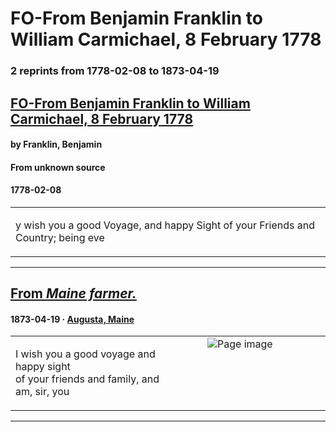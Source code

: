 
# FO-From Benjamin Franklin to William Carmichael, 8 February 1778

### 2 reprints from 1778-02-08 to 1873-04-19

## [FO-From Benjamin Franklin to William Carmichael, 8 February 1778](https://founders.archives.gov/documents/Franklin/01-25-02-0488)

#### by Franklin, Benjamin

#### From unknown source

#### 1778-02-08

<table style="width: 100%;"><tr><td style="width: 50%">

y wish you a good Voyage, and happy Sight of your Friends and Country; being eve
</td></tr></table>

---

## [From _Maine farmer._](https://archive.org/details/sim_maine-farmer_1873-04-19_41_20/page/n3/mode/1up?view=theater)

#### 1873-04-19 &middot; [Augusta, Maine](http://dbpedia.org/resource/Augusta%2C_Maine)

<table style="width: 100%;"><tr><td style="width: 50%">

  
I wish you a good voyage and happy sight  
of your friends and family, and am, sir, you
</td><td style="width: 50%; max-height: 75%; margin: auto; display: block;">
<img alt="Page image" src="https://iiif.archive.org/iiif/sim_maine-farmer_1873-04-19_41_20&#0036;3/pct:46.809349,59.099045,10.622374,0.825378/600,/0/default.jpg"/>
</td>
</tr></table>

---

